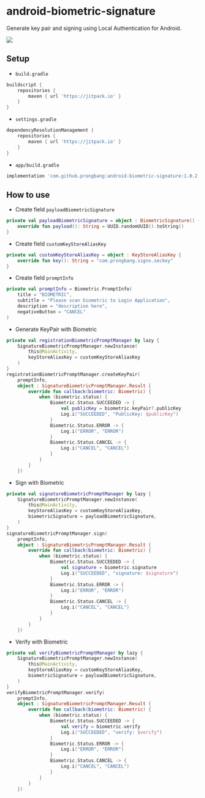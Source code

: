 # android-biometric-signature

Generate key pair and signing using Local Authentication for Android.

[![](https://jitpack.io/v/prongbang/android-biometric-signature.svg)](https://jitpack.io/#prongbang/android-biometric-signature)

## Setup

- `build.gradle`

```groovy
buildscript {
    repositories {
        maven { url 'https://jitpack.io' }
    }
}
```

- `settings.gradle`

```groovy
dependencyResolutionManagement {
    repositories {
        maven { url 'https://jitpack.io' }
    }
}
```

- `app/build.gradle`

```groovy
implementation 'com.github.prongbang:android-biometric-signature:1.0.2'
```

## How to use

- Create field `payloadBiometricSignature`

```kotlin
private val payloadBiometricSignature = object : BiometricSignature() {
    override fun payload(): String = UUID.randomUUID().toString()
}
```

- Create field `customKeyStoreAliasKey`

```kotlin
private val customKeyStoreAliasKey = object : KeyStoreAliasKey {
    override fun key(): String = "com.prongbang.signx.seckey"
}
```

- Create field `promptInfo`

```kotlin
private val promptInfo = Biometric.PromptInfo(
    title = "BIOMETRIC",
    subtitle = "Please scan biometric to Login Application",
    description = "description here",
    negativeButton = "CANCEL"
)
```

- Generate KeyPair with Biometric

```kotlin
private val registrationBiometricPromptManager by lazy {
    SignatureBiometricPromptManager.newInstance(
        this@MainActivity,
        keyStoreAliasKey = customKeyStoreAliasKey
    )
}
registrationBiometricPromptManager.createKeyPair(
    promptInfo,
    object : SignatureBiometricPromptManager.Result {
        override fun callback(biometric: Biometric) {
            when (biometric.status) {
                Biometric.Status.SUCCEEDED -> {
                    val publicKey = biometric.keyPair?.publicKey
                    Log.i("SUCCEEDED", "PublicKey: $publicKey")
                }
                Biometric.Status.ERROR -> {
                    Log.i("ERROR", "ERROR")
                }
                Biometric.Status.CANCEL -> {
                    Log.i("CANCEL", "CANCEL")
                }
            }
        }
    })
```

- Sign with Biometric

```kotlin
private val signatureBiometricPromptManager by lazy {
    SignatureBiometricPromptManager.newInstance(
        this@MainActivity,
        keyStoreAliasKey = customKeyStoreAliasKey,
        biometricSignature = payloadBiometricSignature,
    )
}
signatureBiometricPromptManager.sign(
    promptInfo,
    object : SignatureBiometricPromptManager.Result {
        override fun callback(biometric: Biometric) {
            when (biometric.status) {
                Biometric.Status.SUCCEEDED -> {
                    val signature = biometric.signature
                    Log.i("SUCCEEDED", "signature: $signature")
                }
                Biometric.Status.ERROR -> {
                    Log.i("ERROR", "ERROR")
                }
                Biometric.Status.CANCEL -> {
                    Log.i("CANCEL", "CANCEL")
                }
            }
        }
    })
```

- Verify with Biometric

```kotlin
private val verifyBiometricPromptManager by lazy {
    SignatureBiometricPromptManager.newInstance(
        this@MainActivity,
        keyStoreAliasKey = customKeyStoreAliasKey,
        biometricSignature = payloadBiometricSignature,
    )
}
verifyBiometricPromptManager.verify(
    promptInfo,
    object : SignatureBiometricPromptManager.Result {
        override fun callback(biometric: Biometric) {
            when (biometric.status) {
                Biometric.Status.SUCCEEDED -> {
                    val verify = biometric.verify
                    Log.i("SUCCEEDED", "verify: $verify")
                }
                Biometric.Status.ERROR -> {
                    Log.i("ERROR", "ERROR")
                }
                Biometric.Status.CANCEL -> {
                    Log.i("CANCEL", "CANCEL")
                }
            }
        }
    })
```
